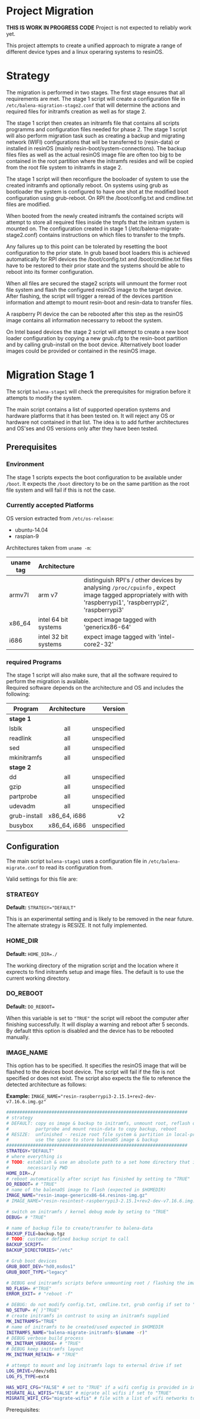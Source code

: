 # Project Migration

**THIS IS WORK IN PROGRESS CODE** Project is not expected to reliably work yet.

This project attempts to create a unified approach to migrate a range of different device types and a linux operaring 
systems to resinOS.

# Strategy


The migration is performed in two stages. The first stage ensures that all requirements are met. 
The stage 1 script will create a configuration file in ```/etc/balena-migration-stage2.conf``` that will determine 
the actions and required files for initramfs creation as well as for stage 2. 

The stage 1 script then creates an initramfs file that contains all scripts programms and configuration files needed for 
phase 2.
The stage 1 script will also perform migration task such as creating a backup and migrating network (WIFI) configurations
that will be transferred to (resin-data) or installed in resinOS (mainly resin-boot/system-connections). The backup files 
files as well as the actual resinOS image file are often too big to be contained in the root partition 
where the initramfs resides and will be copied from the root file system to initramfs in stage 2.     
  
The stage 1 script will then reconfigure the booloader of system to use the created initramfs and optionally reboot. On 
systems using grub as bootloader the system is configured to have one shot at the modified boot configuration using 
grub-reboot. On RPI the /boot/config.txt and cmdline.txt files are modified.   
 

When booted from the newly created initramfs the contained scripts will attempt to store all required files inside the 
tmpfs that the initram system is mounted on. The configuration created in stage 1 (/etc/balena-migrate-stage2.conf) contains 
instructions on which files to transfer to the tmpfs.

Any failures up to this point can be tolerated by resetting the boot configuration to the prior state. In grub based 
boot loaders this is achieved automatically for RPI devices the /boot/config.txt and /boot/cmdline.txt files have to be restored 
to their prior state and the systems should be able to reboot into its former configuration.      
 
When all files are secured the stage2 scripts will unmount the former root file system and flash the configured resinOS 
image to the target device. After flashing, the script will trigger a reread of the devices partition information and attempt
to mount resin-boot and resin-data to transfer files.

A raspberry PI device the can be rebooted after this step as the resinOS image contains all information necessarry to 
reboot the system. 

On Intel based devices the stage 2 script will attempt to create a new boot loader configuration by copying a new 
grub.cfg to the resin-boot partition and by calling grub-install on the boot device. Alternatively boot loader images 
could be provided or contained in the resinOS image.      
            

# Migration Stage 1 
The script ```balena-stage1``` will check the prerequisites for migration before it attempts to modify the system. 
  
The main script contains a list of supported operation systems and hardware platforms that it has been tested on. 
It will reject any OS or hardware not contained in that list. The idea is to add further architectures and OS'ses and 
OS versions  only after they have been tested.   

## Prerequisites

### Environment

The stage 1 scripts expects the boot configuration to be available under ```/boot```. It expects the ```/boot``` directory 
to be on the same partition as the root file system and will fail if this is not the case. 

### Currently accepted Platforms

OS version extracted from ```/etc/os-release```:
* ubuntu-14.04
* raspian-9

Architectures taken from  ```uname -m```:

| uname tag  | Architecture |  |
| ------------- |:-------------|:--------|
| armv7l | arm v7  | distinguish RPI's / other devices by analysing ```/proc/cpuinfo``` , expect image tagged appropriately with with 'raspberrypi1', 'raspberrypi2', 'raspberrypi3' |
| x86_64 | intel 64 bit systems | expect image tagged with 'genericx86-64' | 
| i686 | intel 32 bit systems | expect image tagged with 'intel-core2-32' |


### required Programs
The stage 1 script will also make sure, that all the software required 
to perform the migration is available.  
Required software depends on the architecture and OS and includes the following:

| Program  | Architecture | Version |
| ------------- |:-------------:|--------:|
| **stage 1** |
| lsblk      | all | unspecified |
| readlink      | all      | unspecified | 
| sed | all      | unspecified | 
| mkinitramfs | all | unspecified |
| **stage 2** |
| dd | all | unspecified |
| gzip | all | unspecified | 
| partprobe | all | unspecified | 
| udevadm | all | unspecified |
| grub-install | x86_64, i686 | v2 | 
| busybox | x86_64, i686 | unspecified |
 

## Configuration

The main script ```balena-stage1``` uses a configuration file in ```/etc/balena-migrate.conf``` to read its configuration 
from. 

Valid settings for this file are:

### STRATEGY

**Default:** ```STRATEGY="DEFAULT"```

This is an experimental setting and is likely to be removed in the near future. The alternate strategy is RESIZE. It 
not fully implemented.
 
### HOME_DIR
 
**Default:** ```HOME_DIR=./```

The working directory of the migration script and the location where it exprects to find initramfs setup and image files. 
The default is to use the current working directory. 
   
### DO_REBOOT
**Default:** ```DO_REBOOT=```

When this variable is set to ```"TRUE"``` the script will reboot the computer after finishing successfully. It will display 
a warning and reboot after 5 seconds. By default tthis option is disabled and the device has to be rebooted manually.

### IMAGE_NAME

This option has to be specified. It specifies the resinOS image that will be flashed to the devices boot device. 
The script will fail if the file is not specified or does not exist. The script also expects the file to reference the 
detected architecture as follows:
 
   

**Example:** ```IMAGE_NAME="resin-raspberrypi3-2.15.1+rev2-dev-v7.16.6.img.gz"```

 


```bash 
####################################################################
# strategy
# DEFAULT: copy os image & backup to initramfs, unmount root, reflash drive,
#          partprobe and mount resin-data to copy backup, reboot
# RESIZE:  unfinished - resize root file system & partition in local-premount
#          use the space to store balenaOS image & backup
####################################################################
STRATEGY="DEFAULT"
# where everything is
# TODO: establish & use an absolute path to a set home directory that is not
#       necessarily PWD
HOME_DIR=./
# reboot automatically after script has finished by setting to "TRUE"
DO_REBOOT= # "TRUE"
# name of the balenaOS image to flash (expected in $HOMEDIR)
IMAGE_NAME="resin-image-genericx86-64.resinos-img.gz"
# IMAGE_NAME="resin-resintest-raspberrypi3-2.15.1+rev2-dev-v7.16.6.img.gz"

# switch on initramfs / kernel debug mode by seting to "TRUE"
DEBUG= # "TRUE"

# name of backup file to create/transfer to balena-data
BACKUP_FILE=backup.tgz
# TODO: customer defined backup script to call
BACKUP_SCRIPT=
BACKUP_DIRECTORIES="/etc"

# Grub boot devices
GRUB_BOOT_DEV="hd0,msdos1"
GRUB_BOOT_TYPE="legacy"

# DEBUG end initramfs scripts before unmounting root / flashing the image
NO_FLASH= #"TRUE"
ERROR_EXIT= # "reboot -f"

# DEBUG: do not modify config.txt, cmdline.txt, grub config if set to "TRUE"
NO_SETUP= #{ }"TRUE"
# create initramfs in contrast to using an initramfs supplied
MK_INITRAMFS="TRUE"
# name of initramfs to be created/used expected in $HOMEDIR
INITRAMFS_NAME="balena-migrate-initramfs-$(uname -r)"
# DEBUG verbose build process
MK_INITRAM_VERBOSE= # "TRUE"
# DEBUG keep initramfs layout
MK_INITRAM_RETAIN= # "TRUE"

# attempt to mount and log initramfs logs to external drive if set
LOG_DRIVE=/dev/sdb1
LOG_FS_TYPE=ext4

HAS_WIFI_CFG="FALSE" # set to "TRUE" if a wifi config is provided in image
MIGRATE_ALL_WIFIS="FALSE" # migrate all wifis if set to "TRUE"
MIGRATE_WIFI_CFG="migrate-wifis" # file with a list of wifi networks to migrate, one per line
```      


Prerequisites:

